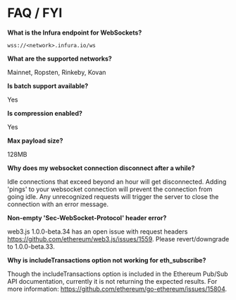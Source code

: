 # FAQ / FYI

**What is the Infura endpoint for WebSockets?**

`wss://<network>.infura.io/ws`

**What are the supported networks?**

Mainnet, Ropsten, Rinkeby, Kovan

**Is batch support available?**

Yes

**Is compression enabled?**

Yes

**Max payload size?**

128MB

**Why does my websocket connection disconnect after a while?**

Idle connections that exceed beyond an hour will get disconnected. Adding 'pings' to your websocket connection will prevent the connection from going idle.
Any unrecognized requests will trigger the server to close the connection with an error message.

**Non-empty 'Sec-WebSocket-Protocol' header error?**

web3.js 1.0.0-beta.34 has an open issue with request headers https://github.com/ethereum/web3.js/issues/1559. Please revert/downgrade to 1.0.0-beta.33.

**Why is includeTransactions option not working for eth_subscribe?**

Though the includeTransactions option is included in the Ethereum Pub/Sub API documentation, currently it is not returning the expected results.
For more information: https://github.com/ethereum/go-ethereum/issues/15804.




